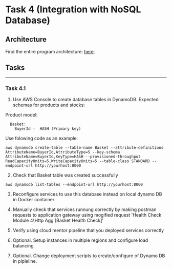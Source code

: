 # Task 4 (Integration with NoSQL Database)

## Architecture

Find the entire program architecture: [here](../Architecture.pdf).

## Tasks

---

### Task 4.1

1. Use AWS Console to create database tables in DynamoDB. Expected schemas for products and stocks:

Product model:

```
  Basket:
    BuyerId -  HASH (Primary key)
```

Use folowing code as an example:

```
aws dynamodb create-table --table-name Basket --attribute-definitions  AttributeName=BuyerId,AttributeType=S --key-schema AttributeName=BuyerId,KeyType=HASH --provisioned-throughput ReadCapacityUnits=5,WriteCapacityUnits=5 --table-class STANDARD --endpoint-url http://yourhost:8000
```

2. Check that Basket  table was created successfully

```
aws dynamodb list-tables --endpoint-url http://yourhost:8000
```

3. Reconfigure services to use this database instead on local dynamo DB in Docker container

4. Manually check that services runnung correctly by making postman requests to application gateway using mogified request 'Health Check Module 4\Http Agg [Basket Health Check]'

5. Verify using cloud mentor pipeline that you deployed services correctly

6. Optional. Setup instances in multiple regions and configure load balancing

7. Optional. Change deployment scripts to create/configure of Dynamo DB in pipleline.